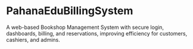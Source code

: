 # PahanaEduBillingSystem
A web-based Bookshop Management System with secure login, dashboards, billing, and reservations, improving efficiency for customers, cashiers, and admins.
